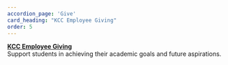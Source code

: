 ```yaml
---
accordion_page: 'Give'
card_heading: "KCC Employee Giving"
order: 5
---
```


<p><strong><a href="../give/employee-giving/">KCC Employee Giving</a></strong><br />Support students in achieving their academic goals and future aspirations.</p>
